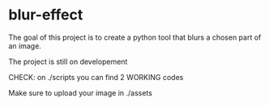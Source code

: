 # blur-effect
The goal of this project is to create a python tool that blurs a chosen part of an image.

The project is still on developement

CHECK: on ./scripts you can find 2 WORKING codes

Make sure to upload your image in ./assets
